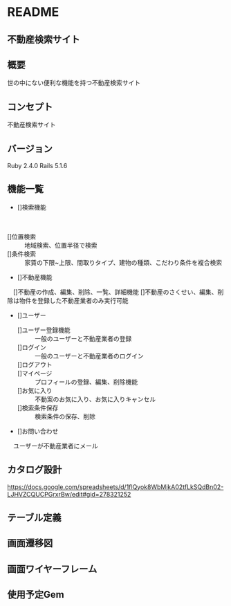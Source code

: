 # README
## 不動産検索サイト
## 概要
世の中にない便利な機能を持つ不動産検索サイト
## コンセプト
不動産検索サイト
## バージョン
Ruby 2.4.0 Rails 5.1.6
## 機能一覧

* []検索機能

　<dl>
    <dt>[]位置検索</dt>
      <dd>地域検索、位置半径で検索</dd>
    <dt>[]条件検索</dt>
      <dd>家賃の下限~上限、間取りタイプ、建物の種類、こだわり条件を複合検索</dd>
  </dl>
  
* []不動産機能

　[]不動産の作成、編集、削除、一覧、詳細機能
  []不動産のさくせい、編集、削除は物件を登録した不動産業者のみ実行可能
  
* []ユーザー

  <dl>
    <dt>[]ユーザー登録機能</dt>
      <dd>一般のユーザーと不動産業者の登録</dd>
    <dt>[]ログイン</dt>
      <dd>一般のユーザーと不動産業者のログイン</dd>
    <dt>[]ログアウト</dt>
    <dt>[]マイページ</dt>
      <dd>プロフィールの登録、編集、削除機能</dd>
    <dt>[]お気に入り</dt>
      <dd>不動案のお気に入り、お気に入りキャンセル</dd>
    <dt>[]検索条件保存</dt>
      <dd>検索条件の保存、削除</dd>
  </dl>
  
* []お問い合わせ 

　ユーザーが不動産業者にメール
　
## カタログ設計
https://docs.google.com/spreadsheets/d/1flQyok8WbMjkA02tfLkSQdBn02-LJHVZCQUCPGrxrBw/edit#gid=278321252
## テーブル定義 

## 画面遷移図

## 画面ワイヤーフレーム

## 使用予定Gem
